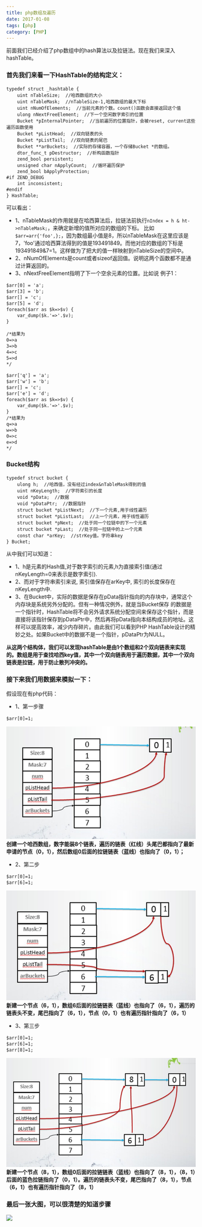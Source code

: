 ```yaml
---
title: php数组及遍历
date: 2017-01-08
tags: [php]
category: [PHP]
---
```

 
前面我们已经介绍了php数组中的hash算法以及拉链法。现在我们来深入hashTable。
<!--more-->
### 首先我们来看一下HashTable的结构定义：
```
typedef struct _hashtable {
    uint nTableSize;  //哈西数组的大小
    uint nTableMask;  //nTableSize-1,哈西数组的最大下标
    uint nNumOfElements;  //当前元素的个数。count()函数会直接返回这个值
    ulong nNextFreeElement;  //下一个空闲数字索引的位置
    Bucket *pInternalPointer;  //当前遍历的位置指针，会被reset, current这些遍历函数使用
    Bucket *pListHead;  //双向链表的头
    Bucket *pListTail;  //双向链表的尾巴
    Bucket **arBuckets;  //实际的存储容器，一个存储Bucket *的数组。
    dtor_func_t pDestructor;  //析构函数指针
    zend_bool persistent;
    unsigned char nApplyCount;  //循环遍历保护
    zend_bool bApplyProtection;
#if ZEND_DEBUG
    int inconsistent;
#endif
} HashTable;
```
可以看出：
- 1、nTableMask的作用就是在哈西算法后，拉链法前执行`nIndex = h & ht->nTableMask;`，来确定新增的值所对应的数组的下标。
比如`$arr=arr{'foo',};`，因为数组最小值是8，所以nTableMask在这里应该是7，'foo'通过哈西算法得到的值是193491849。而他对应的数组的下标是193491849&7=1。这样做为了把大的值一样映射到nTableSize的空间中。
- 2、nNumOfElements是count或者sizeof返回值。说明这两个函数都不是通过计算返回的。
- 3、nNextFreeElement指明了下一个空余元素的位置。比如说
例子1：
 
```
$arr[0] = 'a';
$arr[3] = 'b';
$arr[] = 'c';
$arr[5] = 'd';
foreach($arr as $k=>$v) {
    var_dump($k.'=>'.$v);
}
 
/*结果为
0=>a
3=>b
4=>c
5=>d
*/
```
 
```
$arr['q'] = 'a';
$arr['w'] = 'b';
$arr[] = 'c';
$arr['e'] = 'd';
foreach($arr as $k=>$v) {
    var_dump($k.'=>'.$v);
}
/*结果为
q=>a
w=>b
0=>c
e=>d
*/
```
 
### Bucket结构
```
typedef struct bucket {
    ulong h;  //哈西值，没有经过index&nTableMask得到的值
    uint nKeyLength;  //字符索引的长度
    void *pData;  //数据
    void *pDataPtr;  //数据指针
    struct bucket *pListNext;  //下一个元素,用于线性遍历
    struct bucket *pListLast;  //上一个元素，用于线性遍历
    struct bucket *pNext;  //处于同一个拉链中的下一个元素
    struct bucket *pLast;  //处于同一拉链中的上一个元素
    const char *arKey;  //strKey值。字符串key
} Bucket;
```
 
从中我们可以知道：
- 1、h是元素的Hash值,对于数字索引的元素,h为直接索引值(通过nKeyLength=0来表示是数字索引).
- 2、而对于字符串索引来说, 索引值保存在arKey中, 索引的长度保存在nKeyLength中.
- 3、在Bucket中，实际的数据是保存在pData指针指向的内存块中，通常这个内存块是系统另外分配的。但有一种情况例外，就是当Bucket保存 的数据是一个指针时，HashTable将不会另外请求系统分配空间来保存这个指针，而是直接将该指针保存到pDataPtr中，然后再将pData指向本结构成员的地址。这样可以提高效率，减少内存碎片。由此我们可以看到PHP HashTable设计的精妙之处。如果Bucket中的数据不是一个指针，pDataPtr为NULL。
 
**从这两个结构体，我们可以发现hashTable是由1个数组和2个双向链表来实现的。数组是用于查找哈西key值，其中一个双向链表用于遍历数据，其中一个双向链表是拉链，用于防止散列冲突的。**
 
### 接下来我们用数据来模拟一下：
假设现在有php代码：
 
- 1、第一步骤
 
```
$arr[0]=1;
```
 
![](/public/image/php数组及遍历1.jpg)
**创建一个哈西数组，数字能装8个链表，遍历的链表（红线）头尾巴都指向了最新申请的节点（0，1），然后数组0后面的拉链链表（蓝线）也指向了（0，1）；**
 
- 2、第二步
 
```
$arr[0]=1;
$arr[6]=1;
```
 
![](/public/image/php数组及遍历2.jpg)
**新建一个节点（6，1），数组6后面的拉链链表（蓝线）也指向了（6，1），遍历的链表头不变，尾巴指向了（6，1），节点（0，1）也有遍历指针指向了（6，1）**
 
- 3、第三步
 
```
$arr[0]=1;
$arr[6]=1;
$arr[8]=1;
```
![](/public/image/php数组及遍历3.jpg)
**新建一个节点（8，1），数组0后面的拉链链表（蓝线）也指向了（8，1），（8，1）后面的蓝色拉链指向了（0，1）。遍历的链表头不变，尾巴指向了（8，1），节点（6，1）也有遍历指针指向了（8，1）**
 
### 最后一张大图，可以很清楚的知道步骤
![](http://www.nowamagic.net/librarys/images/201303/2013_03_22_01.jpg)